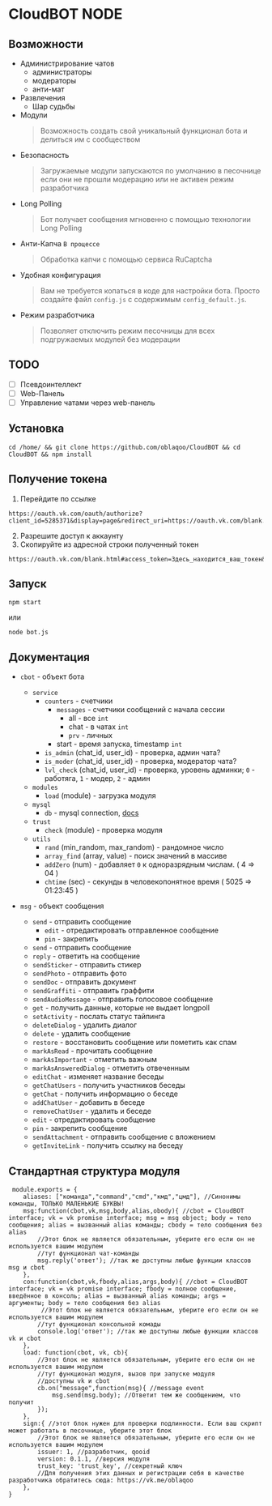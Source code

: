 CloudBOT NODE
=
Возможности
-
* Администрирование чатов
    * администраторы 
    * модераторы
    * анти-мат
* Развлечения
    * Шар судьбы
* Модули
    > Возможность создать свой уникальный функционал бота и делиться им с сообществом
* Безопасность
    > Загружаемые модули запускаются по умолчанию в песочнице если они не прошли модерацию или не активен режим разработчика
* Long Polling 
    > Бот получает сообщения мгновенно с помощью технологии Long Polling
* Анти-Капча `В процессе`
    > Обработка капчи с помощью сервиса RuCaptcha
* Удобная конфигурация
	> Вам не требуется копаться в коде для настройки бота. Просто создайте файл `config.js` с содержимым `config_default.js`.
* Режим разработчика
	> Позволяет отключить режим песочницы для всех подгружаемых модулей без модерации

TODO
-
- [ ] Псевдоинтеллект
- [ ] Web-Панель
- [ ] Управление чатами через web-панель

Установка
-
```
cd /home/ && git clone https://github.com/oblaqoo/CloudBOT && cd CloudBOT && npm install
```
Получение токена
-
1. Перейдите по ссылке
```
https://oauth.vk.com/oauth/authorize?client_id=5285371&display=page&redirect_uri=https://oauth.vk.com/blank.html&scope=messages%2Cfriends%2Cphotos%2Cstatus%2Coffline%2Caudio&response_type=token&v=5.45
```
2. Разрешите доступ к аккаунту
3. Скопируйте из адресной строки полученный токен
```
https://oauth.vk.com/blank.html#access_token=Здесь_находится_ваш_токен&expires_in=0&user_id=145301982
```
Запуск
-
```
npm start
```
или 
```
node bot.js
```

Документация
-
* `cbot` - объект бота
	* `service`
		* `counters` - счетчики
			* `messages` - счетчики сообщений с начала сессии
              * all - все `int`
              * chat - в чатах `int`
              * `prv` - личных
            * start - время запуска, timestamp `int`
		* `is_admin` (chat_id, user_id) - проверка, админ чата?
		* `is_moder` (chat_id, user_id) - проверка, модератор чата?
		* `lvl_check` (chat_id, user_id) - проверка, уровень админки; `0` - работяга, `1` - модер, `2` - админ
	* `modules`
		* `load` (module) - загрузка модуля
	* `mysql`
		* `db` - mysql connection, [docs](https://www.npmjs.com/package/mysql)
	* `trust`
		* `check` (module) - проверка модуля
	* `utils`
		* `rand` (min_random, max_random) - рандомное число
		* `array_find` (array, value) - поиск значений в массиве
		* `addZero` (num) - добавляет `0` к одноразрядным числам. ( 4 => 04 ) 
		* `chtime` (sec) - секунды в человекопонятное время ( 5025 => 01:23:45 )

* `msg` - объект сообщения
	* `send` - отправить сообщение
		* `edit` - отредактировать отправленное сообщение
		* `pin` - закрепить
	* `send` - отправить сообщение
	* `reply` - ответить на сообщение
	* `sendSticker` - отправить стикер
	* `sendPhoto` - отправить фото
	* `sendDoc` - отправить документ
	* `sendGraffiti` - отправить граффити
	* `sendAudioMessage` - отправить голосовое сообщение
	* `get` - получить данные, которые не выдает longpoll
	* `setActivity` - послать статус тайпинга
	* `deleteDialog` - удалить диалог
	* `delete` - удалить сообщение
	* `restore` - восстановить сообщение или пометить как спам
	* `markAsRead` - прочитать сообщение
	* `markAsImportant` - отметить важным
	* `markAsAnsweredDialog` - отметить отвеченным
	* `editChat` - изменяет название беседы
	* `getChatUsers` - получить участников беседы
	* `getChat` - получить информацию о беседе
	* `addChatUser` - добавить в беседе
	* `removeChatUser` - удалить и беседе
	* `edit` - отредактировать сообщение
	* `pin` - закрепить сообщение
	* `sendAttachment` - отправить сообщение с вложением
	* `getInviteLink` - получить ссылку на беседу

Стандартная структура модуля
-
```
 module.exports = {
	aliases: ["команда","command","cmd","кмд","цмд"], //Синонимы команды, ТОЛЬКО МАЛЕНЬКИЕ БУКВЫ!
	msg:function(cbot,vk,msg,body,alias,obody){ //cbot = CloudBOT interface; vk = vk promise interface; msg = msg object; body = тело сообщения; alias = вызванный alias команды; cbody = тело сообщения без alias
		//Этот блок не является обязательным, уберите его если он не используется вашим модулем
		//тут функционал чат-команды
		msg.reply('ответ'); //так же доступны любые функции классов msg и cbot
	},
	con:function(cbot,vk,fbody,alias,args,body){ //cbot = CloudBOT interface; vk = vk promise interface; fbody = полное сообщение, введённое в консоль; alias = вызванный alias команды; args = аргументы; body = тело сообщения без alias
		 //Этот блок не является обязательным, уберите его если он не используется вашим модулем
		//тут функционал консольной комады
		console.log('ответ'); //так же доступны любые функции классов vk и cbot
	},
	load: function(cbot, vk, cb){ 
		//Этот блок не является обязательным, уберите его если он не используется вашим модулем
		//тут функционал модуля, вызов при запуске модуля
		//доступны vk и cbot
		cb.on("message",function(msg){ //message event
			msg.send(msg.body); //Ответит тем же сообщением, что получит
		});
	},
	sign:{ //этот блок нужен для проверки подлинности. Если ваш скрипт может работать в песочнице, уберите этот блок
		//Этот блок не является обязательным, уберите его если он не используется вашим модулем
		issuer: 1, //разработчик, qooid
		version: 0.1.1, //версия модуля
		trust_key: 'trust_key', //секретный ключ
		//Для получения этих данных и регистрации себя в качестве разработчика обратитесь сюда: https://vk.me/oblaqoo
	},
}
```
